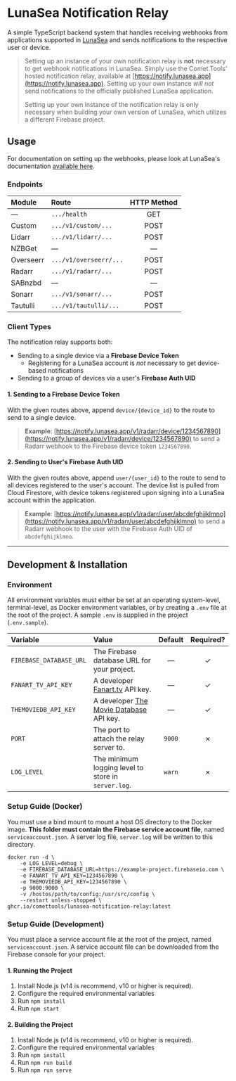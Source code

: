 # LunaSea Notification Relay

A simple TypeScript backend system that handles receiving webhooks from applications supported in [LunaSea](https://github.com/CometTools/LunaSea) and sends notifications to the respective user or device.

> Setting up an instance of your own notification relay is **not** necessary to get webhook notifications in LunaSea. Simply use the Comet.Tools' hosted notification relay, available at [https://notify.lunasea.app](https://notify.lunasea.app). Setting up your own instance _will not_ send notifications to the officially published LunaSea application.
>
> Setting up your own instance of the notification relay is only necessary when building your own version of LunaSea, which utilizes a different Firebase project.

## Usage

For documentation on setting up the webhooks, please look at LunaSea's documentation [available here](https://docs.lunasea.app/lunasea/notifications).

### Endpoints

| Module    | Route                  | HTTP Method |
| :-------- | :--------------------- | :---------: |
| &mdash;   | `.../health`           |     GET     |
| Custom    | `.../v1/custom/...`    |    POST     |
| Lidarr    | `.../v1/lidarr/...`    |    POST     |
| NZBGet    | &mdash;                |   &mdash;   |
| Overseerr | `.../v1/overseerr/...` |    POST     |
| Radarr    | `.../v1/radarr/...`    |    POST     |
| SABnzbd   | &mdash;                |   &mdash;   |
| Sonarr    | `.../v1/sonarr/...`    |    POST     |
| Tautulli  | `.../v1/tautulli/...`  |    POST     |

### Client Types

The notification relay supports both:

- Sending to a single device via a **Firebase Device Token**
  - Registering for a LunaSea account is _not_ necessary to get device-based notifications
- Sending to a group of devices via a user's **Firebase Auth UID**

#### 1. Sending to a Firebase Device Token

With the given routes above, append `device/{device_id}` to the route to send to a single device.

> **Example**: [https://notify.lunasea.app/v1/radarr/device/1234567890](https://notify.lunasea.app/v1/radarr/device/1234567890) to send a Radarr webhook to the Firebase device token `1234567890`.

#### 2. Sending to User's Firebase Auth UID

With the given routes above, append `user/{user_id}` to the route to send to all devices registered to the user's account. The device list is pulled from Cloud Firestore, with device tokens registered upon signing into a LunaSea account within the application.

> **Example**: [https://notify.lunasea.app/v1/radarr/user/abcdefghijklmno](https://notify.lunasea.app/v1/radarr/user/abcdefghijklmno) to send a Radarr webhook to the user with the Firebase Auth UID of `abcdefghijklmno`.

---

## Development & Installation

### Environment

All environment variables must either be set at an operating system-level, terminal-level, as Docker environment variables, or by creating a `.env` file at the root of the project. A sample `.env` is supplied in the project (`.env.sample`).

| Variable                | Value                                                                 | Default | Required? |
| :---------------------- | :-------------------------------------------------------------------- | :-----: | :-------: |
| `FIREBASE_DATABASE_URL` | The Firebase database URL for your project.                           | &mdash; |  &check;  |
| `FANART_TV_API_KEY`     | A developer [Fanart.tv](https://fanart.tv/) API key.                  | &mdash; |  &check;  |
| `THEMOVIEDB_API_KEY`    | A developer [The Movie Database](https://www.themoviedb.org) API key. | &mdash; |  &check;  |
| `PORT`                  | The port to attach the relay server to.                               | `9000`  |  &cross;  |
| `LOG_LEVEL`             | The minimum logging level to store in `server.log`.                   | `warn`  |  &cross;  |

### Setup Guide (Docker)

You must use a bind mount to mount a host OS directory to the Docker image. **This folder must contain the Firebase service account file**, named `serviceaccount.json`. A server log file, `server.log` will be written to this directory.

```docker
docker run -d \
    -e LOG_LEVEL=debug \
    -e FIREBASE_DATABASE_URL=https://example-project.firebaseio.com \
    -e FANART_TV_API_KEY=1234567890 \
    -e THEMOVIEDB_API_KEY=1234567890 \
    -p 9000:9000 \
    -v /hostos/path/to/config:/usr/src/config \
    --restart unless-stopped \
ghcr.io/comettools/lunasea-notification-relay:latest
```

### Setup Guide (Development)

You must place a service account file at the root of the project, named `serviceaccount.json`. A service account file can be downloaded from the Firebase console for your project.

#### 1. Running the Project

1. Install Node.js (v14 is recommend, v10 or higher is required).
2. Configure the required environmental variables
3. Run `npm install`
4. Run `npm start`

#### 2. Building the Project

1. Install Node.js (v14 is recommend, v10 or higher is required).
2. Configure the required environmental variables
3. Run `npm install`
4. Run `npm run build`
5. Run `npm run serve`
